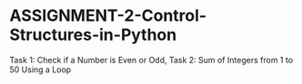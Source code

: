 # ASSIGNMENT-2-Control-Structures-in-Python
Task 1: Check if a Number is Even or Odd, Task 2: Sum of Integers from 1 to 50 Using a Loop
